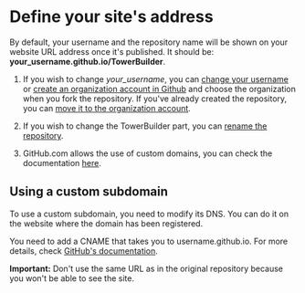 # Define your site's address

By default, your username and the repository name will be shown on your website URL address once it's published. It should be: **your_username.github.io/TowerBuilder**.

1. If you wish to change _your_username_, you can [change your username](https://help.github.com/en/articles/changing-your-github-username) or [create an organization account in Github](https://help.github.com/en/articles/creating-a-new-organization-from-scratch) and choose the organization when you fork the repository. If you've already created the repository, you can [move it to the organization account](https://help.github.com/en/articles/transferring-a-repository).

2. If you wish to change the TowerBuilder part, you can [rename the repository](https://help.github.com/en/articles/renaming-a-repository).

3. GitHub.com allows the use of custom domains, you can check the documentation [here](https://help.github.com/en/articles/using-a-custom-domain-with-github-pages).

## Using a custom subdomain

To use a custom subdomain, you need to modify its DNS. You can do it on the website where the domain has been registered.

You need to add a CNAME that takes you to username.github.io. For more details, check [GitHub's documentation](https://help.github.com/en/articles/setting-up-a-custom-subdomain).

**Important:** Don't use the same URL as in the original repository because you won't be able to see the site.
